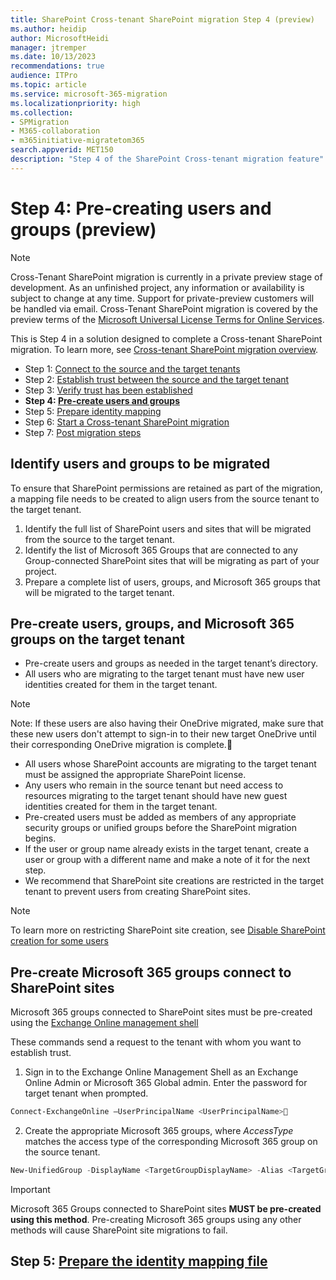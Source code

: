 ```yaml
---
title: SharePoint Cross-tenant SharePoint migration Step 4 (preview)
ms.author: heidip
author: MicrosoftHeidi
manager: jtremper
ms.date: 10/13/2023
recommendations: true
audience: ITPro
ms.topic: article
ms.service: microsoft-365-migration
ms.localizationpriority: high
ms.collection: 
- SPMigration
- M365-collaboration
- m365initiative-migratetom365
search.appverid: MET150
description: "Step 4 of the SharePoint Cross-tenant migration feature"
---
```


# Step 4: Pre-creating users and groups (preview)

>[!Note]
>Cross-Tenant SharePoint migration is currently in a private preview stage of development. As an unfinished project, any information or availability is subject to change at any time. Support for private-preview customers will be handled via email. Cross-Tenant SharePoint migration is covered by the preview terms of the [Microsoft Universal License Terms for Online Services](https://www.microsoft.com/licensing/terms/product/ForOnlineServices/all).

This is Step 4 in a solution designed to complete a Cross-tenant SharePoint migration. To learn more, see [Cross-tenant SharePoint migration overview](cross-tenant-SharePoint-migration.md).

- Step 1: [Connect to the source and the target tenants](cross-tenant-SharePoint-migration-step1.md)
- Step 2: [Establish trust between the source and the target tenant](cross-tenant-SharePoint-migration-step2.md) 
- Step 3: [Verify trust has been established](cross-tenant-SharePoint-migration-step3.md) 
- **Step 4: [Pre-create users and groups](cross-tenant-SharePoint-migration-step4.md)**  
- Step 5: [Prepare identity mapping](cross-tenant-SharePoint-migration-step5.md)
- Step 6: [Start a Cross-tenant SharePoint migration](cross-tenant-SharePoint-migration-step6.md)
- Step 7: [Post migration steps](cross-tenant-SharePoint-migration-step7.md)


## Identify users and groups to be migrated

To ensure that SharePoint permissions are retained as part of the migration, a mapping file needs to be created to align users from the source tenant to the target tenant.

1. Identify the full list of SharePoint users and sites that will be migrated from the source to the target tenant.
2. Identify the list of Microsoft 365 Groups that are connected to any Group-connected SharePoint sites that will be migrating as part of your project.
3. Prepare a complete list of users, groups, and Microsoft 365 groups that will be migrated to the target tenant.

## Pre-create users, groups, and Microsoft 365 groups on the target tenant

- Pre-create users and groups as needed in the target tenant’s directory.
- All users who are migrating to the target tenant must have new user identities created for them in the target tenant.

>[!Note]
>Note: If these users are also having their OneDrive migrated, make sure that these new users don't attempt to sign-in to their new target OneDrive until their corresponding OneDrive migration is complete.

- All users whose SharePoint accounts are migrating to the target tenant must be assigned the appropriate SharePoint license.
- Any users who remain in the source tenant but need access to resources migrating to the target tenant should have new guest identities created for them in the target tenant.
- Pre-created users must be added as members of any appropriate security groups or unified groups before the SharePoint migration begins. 
- If the user or group name already exists in the target tenant, create a user or group with a different name and make a note of it for the next step.
- We recommend that SharePoint site creations are restricted in the target tenant to prevent users from creating SharePoint sites.

>[!Note]
>To learn more on restricting SharePoint site creation, see [Disable SharePoint creation for some users](/sharepoint/manage-user-profiles#disable-SharePoint-creation-for-some-users)

## Pre-create Microsoft 365 groups connect to SharePoint sites

Microsoft 365 groups connected to SharePoint sites must be pre-created using the [Exchange Online management shell](/powershell/exchange/connect-to-exchange-online-powershell)

These commands send a request to the tenant with whom you want to establish trust.

1. Sign in to the Exchange Online Management Shell as an Exchange Online Admin or Microsoft 365 Global admin. Enter the password for target tenant when prompted.

```powershell
Connect-ExchangeOnline –UserPrincipalName <UserPrincipalName>
```

2. Create the appropriate Microsoft 365 groups, where *AccessType* matches the access type of the corresponding Microsoft 365 group on the source tenant.

```powershell
New-UnifiedGroup -DisplayName <TargetGroupDisplayName> -Alias <TargetGroupAlias> -AccessType <Private|Public> 

   ```
>[!Important]
>Microsoft 365 Groups connected to SharePoint sites **MUST be pre-created using this method**. Pre-creating Microsoft 365 groups using any other methods will cause SharePoint site migrations to fail.


## Step 5: [Prepare the identity mapping file](cross-tenant-SharePoint-migration-step5.md)